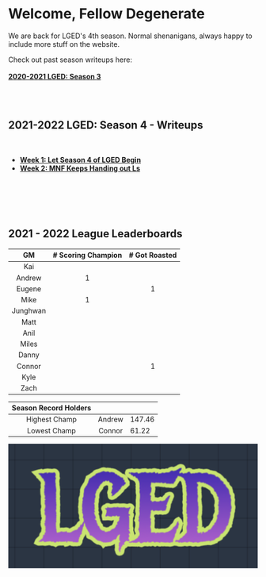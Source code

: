 # Welcome, Fellow Degenerate
We are back for LGED's 4th season. Normal shenanigans, always happy to include more stuff on the website.

Check out past season writeups here:
<br>
<br>
**[2020-2021 LGED: Season 3](./2020_archive_page.md)**

<br>
<br>


## 2021-2022 LGED: Season 4 - Writeups

<br>

 - **[Week 1: Let Season 4 of LGED Begin](./20201_writeups/2021_week1_writeup.md)**
 - **[Week 2: MNF Keeps Handing out Ls](./20201_writeups/2022_week1_writeup.md)**

<br>
<br>
<br>
<br>



## 2021 - 2022 League Leaderboards


|    GM     | # Scoring Champion | # Got Roasted |
|:---------:|:------------------:|:-------------:|
| Kai       |                    |               |
| Andrew    |         1          |               |
| Eugene    |                    |       1       |
| Mike      |         1          |               |
| Junghwan  |                    |               |
| Matt      |                    |               |
| Anil      |                    |               |
| Miles     |                    |               |
| Danny     |                    |               |
| Connor    |                    |       1       |
| Kyle      |                    |               |
| Zach      |                    |               |

|Season Record Holders|||
|:-----------:|:------------------:|:--------------|
|Highest Champ|      Andrew        |    147.46     |
|Lowest  Champ|      Connor        |     61.22     |


![LGED Logo](./media/21-22_lged_logo.png)

